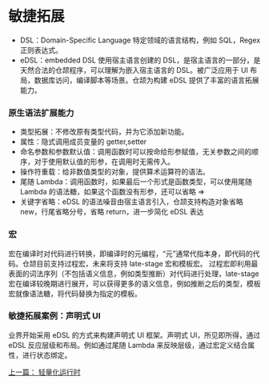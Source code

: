 # 敏捷拓展

- DSL：Domain-Specific Language 特定领域的语言结构，例如 SQL，Regex 正则表达式。
- eDSL：embedded DSL 使用宿主语言创建的 DSL，是宿主语言的一部分，是天然合法的仓颉程序，可以理解为嵌入宿主语言的 DSL。被广泛应用于 UI 布局，数据库访问，编译脚本等场景。仓颉为构建 eDSL 提供了丰富的语言拓展能力。

### 原生语法扩展能力

- 类型拓展：不修改原有类型代码，并为它添加新功能。
- 属性：隐式调用成员变量的 getter,setter
- 命名参数和参数默认值：调用函数时可以按命给形参赋值，无关参数之间的顺序，对于使用默认值的形参，在调用时无需传入。
- 操作符重载：给非数值类型的对象，提供算术运算符的语法。
- 尾随 Lambda：调用函数时，如果最后一个形式是函数类型，可以使用尾随 Lambda 的语法糖，如果这个函数没有形参，还可以省略 =>
- 关键字省略：eDSL 的语法噪音由宿主语言引入，仓颉支持构造对象省略 new，行尾省略分号，省略 return，进一步简化 eDSL 表达

### 宏

宏在编译时对代码进行转换，即编译时的元编程，“元”通常代指本身，即代码的代码。仓颉目前支持过程宏，未来将支持 late-stage 宏和模板宏。
过程宏即利用最表面的词法序列（不包括语义信息，例如类型推断）对代码进行处理，late-stage 宏在编译较晚期进行展开，可以获得更多的语义信息，例如推断之后的类型，模板宏就像语法糖，将代码替换为指定的模板。

### 敏捷拓展案例：声明式 UI

业界开始采用 eDSL 的方式来构建声明式 UI 框架。声明式 UI，所见即所得，通过 eDSL 反应层级和布局。例如通过尾随 Lambda 来反映层级，通过宏定义结合属性，进行状态绑定。

[上一篇： 轻量化运行时](./6-lightweight-runtime.md)
